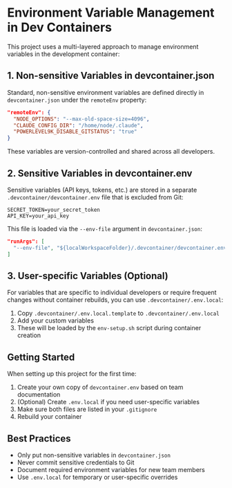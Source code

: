 # Environment Variable Management in Dev Containers

This project uses a multi-layered approach to manage environment variables in the development container:

## 1. Non-sensitive Variables in devcontainer.json

Standard, non-sensitive environment variables are defined directly in `devcontainer.json` under the `remoteEnv` property:

```json
"remoteEnv": {
  "NODE_OPTIONS": "--max-old-space-size=4096",
  "CLAUDE_CONFIG_DIR": "/home/node/.claude",
  "POWERLEVEL9K_DISABLE_GITSTATUS": "true"
}
```

These variables are version-controlled and shared across all developers.

## 2. Sensitive Variables in devcontainer.env

Sensitive variables (API keys, tokens, etc.) are stored in a separate `.devcontainer/devcontainer.env` file that is excluded from Git:

```
SECRET_TOKEN=your_secret_token
API_KEY=your_api_key
```

This file is loaded via the `--env-file` argument in `devcontainer.json`:

```json
"runArgs": [
  "--env-file", "${localWorkspaceFolder}/.devcontainer/devcontainer.env"
]
```

## 3. User-specific Variables (Optional)

For variables that are specific to individual developers or require frequent changes without container rebuilds, you can use `.devcontainer/.env.local`:

1. Copy `.devcontainer/.env.local.template` to `.devcontainer/.env.local`
2. Add your custom variables
3. These will be loaded by the `env-setup.sh` script during container creation

## Getting Started

When setting up this project for the first time:

1. Create your own copy of `devcontainer.env` based on team documentation
2. (Optional) Create `.env.local` if you need user-specific variables
3. Make sure both files are listed in your `.gitignore`
4. Rebuild your container

## Best Practices

- Only put non-sensitive variables in `devcontainer.json`
- Never commit sensitive credentials to Git
- Document required environment variables for new team members
- Use `.env.local` for temporary or user-specific overrides
